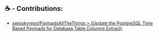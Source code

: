 ## :coffee: - Contributions:
- [swisskyrepo/PayloadsAllTheThings > (Update the PostgreSQL Time Based Payloads for Database,Table,Columns Extract)](https://github.com/swisskyrepo/PayloadsAllTheThings/pull/537)

